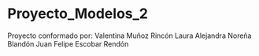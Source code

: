 # Proyecto_Modelos_2

Proyecto conformado por:
Valentina Muñoz Rincón
Laura Alejandra Noreña Blandón
Juan Felipe Escobar Rendón
